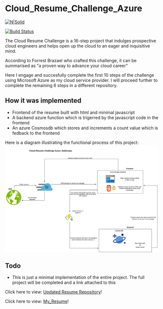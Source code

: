# Cloud_Resume_Challenge_Azure

[![N|Solid](https://cldup.com/dTxpPi9lDf.thumb.png)](https://nodesource.com/products/nsolid)

[![Build Status](https://travis-ci.org/joemccann/dillinger.svg?branch=master)](https://travis-ci.org/joemccann/dillinger)

The Cloud Resume Challenge is a 16-step project that indulges prospective cloud engineers and helps open up the cloud to an eager and inquisitive mind.

According to Forrest Brazael who crafted this challenge, it can be summarised as "a proven way to advance your cloud career"

Here I engage and succesfully complete the first 10 steps of the challenge using Microsoft Azure as my cloud service provider. I will proceed further to complete the remaining 6 steps in a different repository.

## How it was implemented

- Frontend of the resume built with html and minimal javascript
- A backend azure function which is trigerred by the javascript code in the frontend 
- An azure Cosmosdb which stores and increments a count value which is fedback to the frontend

Here is a diagram illustrating the functional process of this project:
![Cloud_Resume_Azure](/frontend/assets/img/Cloudimage.jpg "Cloud_Resume_Challenge_Image")

## Todo
- This is just a minimal implementation of the entire project. The full project will be completed and a link attached to this <br>


Click here to view: [Updated Resume Repository](https://github.com/WilliamsOchu/Ochu_Williams_Resume)!

Click here to view: [My_Resume](https://www.williamsochu.me)!